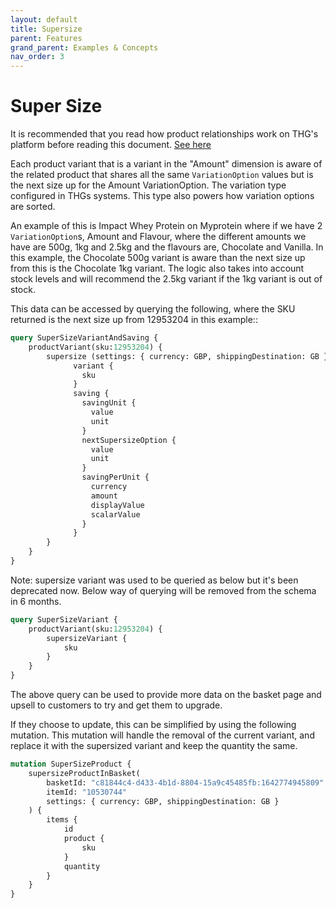 ```yaml
---
layout: default
title: Supersize
parent: Features
grand_parent: Examples & Concepts
nav_order: 3
---
```


# Super Size
It is recommended that you read how product relationships work on THG's platform before reading this document. [See here](../product/index.md#relationships)

Each product variant that is a variant in the "Amount" dimension is aware of the related product that shares all the same `VariationOption` values but is the next size up for the Amount VariationOption.
The variation type configured in THGs systems. This type also powers how variation options are sorted.

An example of this is Impact Whey Protein on Myprotein where if we have 2 `VariationOption`s, Amount and Flavour, where the different amounts we have are 500g, 1kg and 2.5kg and the flavours are, Chocolate and Vanilla. 
In this example, the Chocolate 500g variant is aware than the next size up from this is the Chocolate 1kg variant. The logic also takes into account stock levels and will recommend the 2.5kg variant if the 1kg variant is out of stock.

This data can be accessed by querying the following, where the SKU returned is the next size up from 12953204 in this example::

```graphql
query SuperSizeVariantAndSaving {
    productVariant(sku:12953204) {
        supersize (settings: { currency: GBP, shippingDestination: GB }) {
              variant {
                sku
              }
              saving {
                savingUnit {
                  value
                  unit
                }
                nextSupersizeOption {
                  value
                  unit
                }
                savingPerUnit {
                  currency
                  amount
                  displayValue
                  scalarValue
                }
              }
        }
    }
}
```

Note: supersize variant was used to be queried as below but it's been deprecated now. Below way of querying will be removed from the schema in 6 months.

```graphql
query SuperSizeVariant {
    productVariant(sku:12953204) {
        supersizeVariant {
            sku
        }
    }
}
```

The above query can be used to provide more data on the basket page and upsell to customers to try and get them to upgrade.

If they choose to update, this can be simplified by using the following mutation. This mutation will handle the removal of the current variant, and replace it with the supersized variant and keep the quantity the same.

```graphql
mutation SuperSizeProduct {
    supersizeProductInBasket(
        basketId: "c81844c4-d433-4b1d-8804-15a9c45485fb:1642774945809"
        itemId: "10530744"
        settings: { currency: GBP, shippingDestination: GB }
    ) {
        items {
            id
            product {
                sku
            }
            quantity
        }
    }
}
```